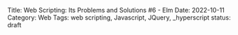 Title: Web Scripting: Its Problems and Solutions #6 - Elm
Date: 2022-10-11
Category: Web
Tags: web scripting, Javascript, JQuery, _hyperscript
status: draft
